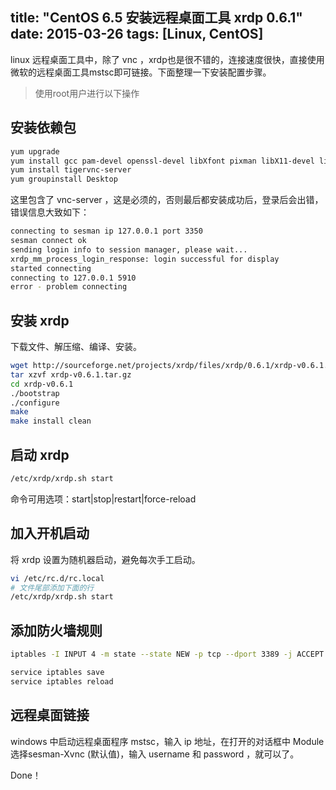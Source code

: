 title: "CentOS 6.5 安装远程桌面工具 xrdp 0.6.1"
date: 2015-03-26
tags: [Linux, CentOS]
---

linux 远程桌面工具中，除了 vnc ，xrdp也是很不错的，连接速度很快，直接使用微软的远程桌面工具mstsc即可链接。下面整理一下安装配置步骤。<!-- more -->

> 使用root用户进行以下操作

## 安装依赖包

``` bash
yum upgrade
yum install gcc pam-devel openssl-devel libXfont pixman libX11-devel libXfixes-devel autoconf automake libtool
yum install tigervnc-server
yum groupinstall Desktop
```

这里包含了 vnc-server ，这是必须的，否则最后都安装成功后，登录后会出错，错误信息大致如下：



``` bash
connecting to sesman ip 127.0.0.1 port 3350
sesman connect ok
sending login info to session manager, please wait...
xrdp_mm_process_login_response: login successful for display
started connecting
connecting to 127.0.0.1 5910
error - problem connecting
```

## 安装 xrdp

下载文件、解压缩、编译、安装。

``` bash
wget http://sourceforge.net/projects/xrdp/files/xrdp/0.6.1/xrdp-v0.6.1.tar.gz
tar xzvf xrdp-v0.6.1.tar.gz
cd xrdp-v0.6.1
./bootstrap
./configure
make
make install clean
```

## 启动 xrdp

``` bash
/etc/xrdp/xrdp.sh start
```

命令可用选项：start|stop|restart|force-reload

## 加入开机启动

将 xrdp 设置为随机器启动，避免每次手工启动。

``` bash
vi /etc/rc.d/rc.local
# 文件尾部添加下面的行
/etc/xrdp/xrdp.sh start
```

## 添加防火墙规则

``` bash 
iptables -I INPUT 4 -m state --state NEW -p tcp --dport 3389 -j ACCEPT

service iptables save
service iptables reload
```

## 远程桌面链接

windows 中启动远程桌面程序 mstsc，输入 ip 地址，在打开的对话框中 Module 选择sesman-Xvnc (默认值)，输入 username 和 password ，就可以了。

Done！
